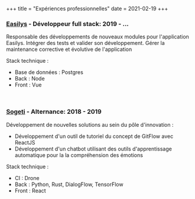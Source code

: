 +++
title = "Expériences professionnelles"
date = 2021-02-19
+++

### **[Easilys](https://www.easilys.com/) - Développeur full stack**: 2019 - ...

Responsable des développements de nouveaux modules pour l'application Easilys. Intégrer des tests et valider son développement.
Gérer la maintenance corrective et évolutive de l'application

Stack technique :
- Base de données : Postgres
- Back : Node
- Front : Vue

&nbsp;

### **[Sogeti](https://www.fr.sogeti.com/) - Alternance**: 2018 - 2019

Développement de nouvelles solutions au sein du pôle d'innovation :
- Développement d'un outil de tutoriel du concept de GitFlow avec ReactJS
- Développement d'un chatbot utilisant des outils d'apprentissage automatique pour la
  la compréhension des émotions

Stack technique :
- CI : Drone
- Back : Python, Rust, DialogFlow, TensorFlow
- Front : React